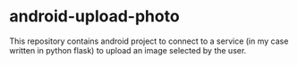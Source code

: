 # android-upload-photo
This repository contains android project to connect to a service (in my case written in python flask) to upload an image selected by the user.
